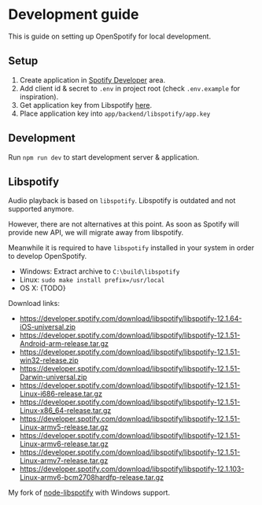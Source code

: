 # Development guide

This is guide on setting up OpenSpotify for local development. 

## Setup

1. Create application in [Spotify Developer](https://developer.spotify.com/) area.
2. Add client id & secret to `.env` in project root (check `.env.example` for inspiration).
3. Get application key from Libspotify [here](https://developer.spotify.com/technologies/libspotify/application-keys/).
4. Place application key into `app/backend/libspotify/app.key`

## Development

Run `npm run dev` to start development server & application.

## Libspotify

Audio playback is based on `libspotify`.
Libspotify is outdated and not supported anymore.

However, there are not alternatives at this point.
As soon as Spotify will provide new API, we will migrate away from libspotify.

Meanwhile it is required to have `libspotify` installed in your system in order to develop OpenSpotify.

* Windows: Extract archive to `C:\build\libspotify`
* Linux: `sudo make install prefix=/usr/local`
* OS X: {TODO}

Download links:
- https://developer.spotify.com/download/libspotify/libspotify-12.1.64-iOS-universal.zip
- https://developer.spotify.com/download/libspotify/libspotify-12.1.51-Android-arm-release.tar.gz
- https://developer.spotify.com/download/libspotify/libspotify-12.1.51-win32-release.zip
- https://developer.spotify.com/download/libspotify/libspotify-12.1.51-Darwin-universal.zip
- https://developer.spotify.com/download/libspotify/libspotify-12.1.51-Linux-i686-release.tar.gz
- https://developer.spotify.com/download/libspotify/libspotify-12.1.51-Linux-x86_64-release.tar.gz
- https://developer.spotify.com/download/libspotify/libspotify-12.1.51-Linux-armv5-release.tar.gz
- https://developer.spotify.com/download/libspotify/libspotify-12.1.51-Linux-armv6-release.tar.gz
- https://developer.spotify.com/download/libspotify/libspotify-12.1.51-Linux-armv7-release.tar.gz
- https://developer.spotify.com/download/libspotify/libspotify-12.1.103-Linux-armv6-bcm2708hardfp-release.tar.gz

My fork of [node-libspotify](https://github.com/FylmTM/node-libspotify) with Windows support.
